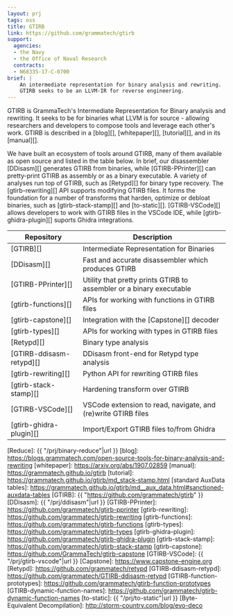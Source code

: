 ```yaml
---
layout: prj
tags: oss
title: GTIRB
link: https://github.com/grammatech/gtirb
support:
  agencies:
  - the Navy
  - the Office of Naval Research
  contracts:
  - N68335-17-C-0700
brief: |
    An intermediate representation for binary analysis and rewriting.
    GTIRB seeks to be an LLVM-IR for reverse engineering.
---
```


GTIRB is GrammaTech's Intermediate Representation for Binary analysis
and rewriting.  It seeks to be for binaries what LLVM is for source -
allowing researchers and developers to compose tools and leverage each
other's work. GTIRB is described in a [blog][], [whitepaper][],
[tutorial][], and in its [manual][].  

We have built an ecosystem of tools around GTIRB,
  many of them available as open source and listed in the table below. In
 brief, our disassembler [DDisasm][] generates GTIRB from binaries, while
 [GTIRB-PPrinter][] can pretty-print GTIRB as assembly or as a binary executable.
 A variety of analyses run top of GTIRB, such as [Retypd][] for binary
 type recovery. The [gtirb-rewriting][] API supports modifying GTIRB files. It
 forms the foundation for a number of transforms that harden, optimize or debloat
 binaries, such as [gtirb-stack-stamp][]  and [to-static][].
  [GTIRB-VSCode][] allows developers to work with GTIRB
 files in the VSCode IDE, while [gtirb-ghidra-plugin][] suports Ghidra integrations.

 <center>

 | Repository                       | Description                                                         |
 |----------------------------------|---------------------------------------------------------------------|
 | [GTIRB][]                        | Intermediate Representation for Binaries                            |
 | [DDisasm][]                      | Fast and accurate disassembler which produces GTIRB                 |
 | [GTIRB-PPrinter][]               | Utility that pretty prints GTIRB to assembler or a binary executable         |
 | [gtirb-functions][]              | APIs for working with functions in GTIRB files                      |
 | [gtirb-capstone][]               | Integration with the [Capstone][] decoder                           |
 | [gtirb-types][]                  | APIs for working with types in GTIRB files                          |
 | [Retypd][]                       | Binary type analysis                                                |
 | [GTIRB-ddisasm-retypd][]         | DDisasm front-end for Retypd type analysis                                        |
 | [gtirb-rewriting][]              | Python API for rewriting GTIRB files                                |
 | [gtirb-stack-stamp][]            | Hardening transform over GTIRB                                      |
 | [GTIRB-VSCode][]                 | VSCode extension to read, navigate, and (re)write GTIRB files       |
 | [gtirb-ghidra-plugin][]          | Import/Export GTIRB files to/from Ghidra                            |

 </center>


[Reduce]: {{ "/prj/binary-reduce"|url }}
[blog]: https://blogs.grammatech.com/open-source-tools-for-binary-analysis-and-rewriting
[whitepaper]: https://arxiv.org/abs/1907.02859
[manual]: https://grammatech.github.io/gtirb
[tutorial]: https://grammatech.github.io/gtirb/md_stack-stamp.html
[standard AuxData tables]: https://grammatech.github.io/gtirb/md__aux_data.html#sanctioned-auxdata-tables
[GTIRB]: {{ "https://github.com/grammatech/gtirb" }}
[DDisasm]: {{ "/prj/ddisasm"|url }}
[GTIRB-PPrinter]: https://github.com/grammatech/gtirb-pprinter
[gtirb-rewriting]: https://github.com/grammatech/gtirb-rewriting
[gtirb-functions]: https://github.com/grammatech/gtirb-functions
[gtirb-types]: https://github.com/grammatech/gtirb-types
[gtirb-ghidra-plugin]: https://github.com/grammatech/gtirb-ghidra-plugin
[gtirb-stack-stamp]: https://github.com/grammatech/gtirb-stack-stamp
[gtirb-capstone]: https://github.com/GrammaTech/gtirb-capstone
[GTIRB-VSCode]: {{ "/prj/gtirb-vscode"|url }}
[Capstone]: https://www.capstone-engine.org
[Retypd]: https://github.com/grammatech/retypd
[GTIRB-ddisasm-retypd]: https://github.com/grammatech/GTIRB-ddisasm-retypd
[GTIRB-function-prototypes]: https://github.com/grammatech/gtirb-function-prototypes
[GTIRB-dynamic-function-names]: https://github.com/grammatech/gtirb-dynamic-function-names
[to-static]: {{ "/prj/to-static"|url }}
[Byte-Equivalent Decompilation]: http://storm-country.com/blog/evo-deco
